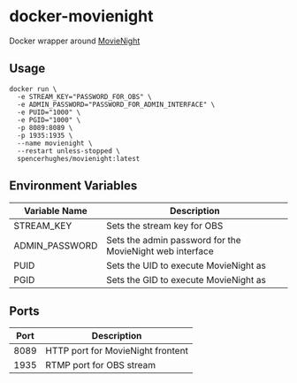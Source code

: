 # docker-movienight
Docker wrapper around [MovieNight](https://github.com/zorchenhimer/MovieNight)
## Usage
```
docker run \
  -e STREAM_KEY="PASSWORD_FOR_OBS" \
  -e ADMIN_PASSWORD="PASSWORD_FOR_ADMIN_INTERFACE" \
  -e PUID="1000" \
  -e PGID="1000" \
  -p 8089:8089 \
  -p 1935:1935 \
  --name movienight \
  --restart unless-stopped \
  spencerhughes/movienight:latest
```
## Environment Variables
| Variable Name | Description |
| --- | --- |
| STREAM\_KEY | Sets the stream key for OBS |
| ADMIN\_PASSWORD | Sets the admin password for the MovieNight web interface |
| PUID | Sets the UID to execute MovieNight as |
| PGID | Sets the GID to execute MovieNight as |

## Ports
| Port | Description |
| --- | --- |
| 8089 | HTTP port for MovieNight frontent |
| 1935 | RTMP port for OBS stream |
